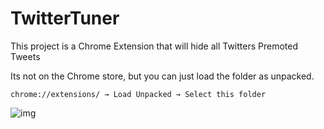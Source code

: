 # TwitterTuner

This project is a Chrome Extension that will hide all Twitters Premoted Tweets

Its not on the Chrome store, but you can just load the folder as unpacked. 

`chrome://extensions/ → Load Unpacked → Select this folder`


![img](images/header.png)
